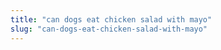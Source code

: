 ```yaml
---
title: "can dogs eat chicken salad with mayo"
slug: "can-dogs-eat-chicken-salad-with-mayo"
---
```


